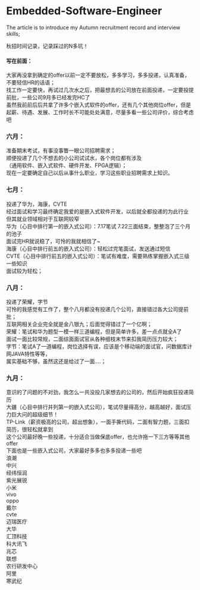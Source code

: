# Embedded-Software-Engineer
The article is to introduce my Autumn recruitment record and interview skills;<br>

秋招时间记录，记录踩过的N多坑！<br>
#### 写在前面：
大家再没拿到确定的offer以前一定不要放松，多多学习，多多投递，认真准备，不要轻信HR的话语；<br>
找工作一定要快，再试过几次水之后，把最想去的公司放在前面投递，一定要投提前批，一些公司9月多已经发完HC了<br>
虽然我前前后后共拿了许多个嵌入式软件的offer，还有几个其他岗位offer，但是起薪、待遇、发展、工作时长不可能处处满意，尽量多看一些公司评价，综合考虑吧<br>
### 六月：
准备期末考试，有事没事瞥一眼公司招聘需求；<br>
    顺便投递了几个不想去的小公司试试水，各个岗位都有涉及<br>
（通用软件、嵌入式软件、硬件开发、FPGA逻辑）；<br>
   现在一定要确定自己以后从事什么职业，学习这些职业招聘需求上知识。<br>
### 七月：
投递了华为，海康，CVTE<br>
经过面试和学习最终确定我爱的是嵌入式软件开发，以后就全都投递的为此行业<br>
但其就业领域相对于互联网较窄<br>
华为（心目中排行第一的嵌入式公司）：7.17笔试 7.22三面结束，整整泡了三个月的池子<br>
面试完HR就说稳了，可怜的我就相信了~<br>
海康（心目中排行前五的嵌入式公司）：轻松过完笔面试，发送通过短信<br>
CVTE（心目中排行前五的嵌入式公司）：笔试有难度，需要熟练掌握嵌入式三级一些知识<br>
面试较为轻松；<br>
### 八月：
投递了荣耀，字节<br>
可怜的我感觉有工作了，整个八月都没有投递几个公司，直接错过各大公司提前批；<br>
互联网相关企业完全就是金八银九；后面觉得错过了一个亿啊；<br>
荣耀：笔试和华为题型一模一样三道编程，但是简单许多，差一点点就全A了<br>
面试一面比较常规，二面综面面试官从各种细枝末节来扣我简历压力较大；<br>
字节：笔试A了一道编程，岗位选择有误，应该是个移动端的面试官，问数据库计网JAVA特性等等，<br>
属实基础不够，虽然这还是给过了一面....；<br>
### 九月：
意识的了问题的不对劲，我怎么一共没投几家想去的公司的，然后开始疯狂投递简历<br>
大疆（心目中排行并列第一的嵌入式公司），笔试尽量得高分，越高越好，面试压力巨大问的超级细节！<br>
TP-Link（薪资极高的公司，超出想象），一面手撕代码，二面有智力题，三面扣简历，很轻松就拿到<br>
这个公司最好晚一些投递，十分适合当做保底offer，也允许拖一下三方等等其他offer<br>
下面也是一些嵌入式公司，大家最好多多也多多投递一些吧<br>
浪潮<br>
中兴<br>
经纬恒润<br>
紫光展锐<br>
小米<br>
vivo<br>
oppo<br>
戴尔<br>
cvte<br>
迈瑞医疗<br>
大华<br>
汇顶科技<br>
科大讯飞<br>
兆芯<br>
联想<br>
农行研发中心<br>
阿里<br>
寒武纪<br>
